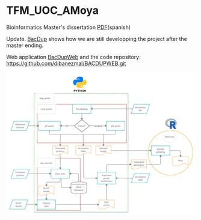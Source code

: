 # TFM_UOC_AMoya
Bioinformatics Master's dissertation [PDF](https://github.com/albamgarces/TFM_UOC_AMoya/blob/main/memoria/AlbaMoyaGarces_MemoriaFinal.pdf)(spanish)

Update. [BacDup](https://github.com/JFsanchezherrero/BacDup.git) shows how we are still developping the project after the master ending.

Web application [BacDupWeb](https://bacdupweb.shinyapps.io/BacDupWeb8/) and the code repository: https://github.com/dibanezmal/BACDUPWEB.git

![Workflow](workflow.png)
